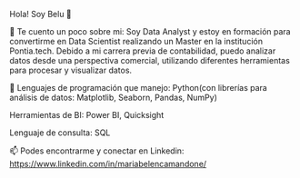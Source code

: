 Hola! Soy Belu 👋

🔎 Te cuento un poco sobre mi: Soy Data Analyst y estoy en formación para convertirme en Data Scientist realizando un Master en la institución Pontia.tech. Debido a mi carrera previa de contabilidad, puedo analizar datos desde una perspectiva comercial, utilizando diferentes herramientas para procesar y visualizar datos. 

🌱 Lenguajes de programación que manejo: Python(con librerías para análisis de datos: Matplotlib, Seaborn, Pandas, NumPy) 

Herramientas de BI: Power BI, Quicksight

Lenguaje de consulta: SQL 


📫 Podes encontrarme y conectar en Linkedin: https://www.linkedin.com/in/mariabelencamandone/

